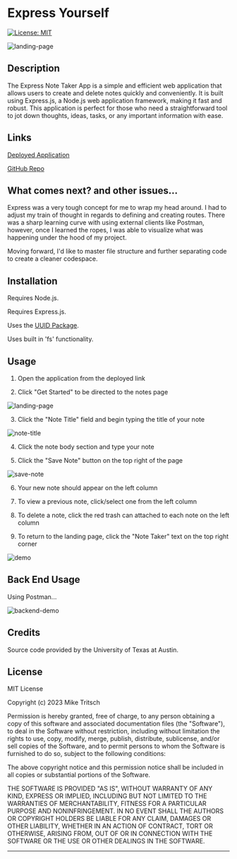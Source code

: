 # Express Yourself

[![License: MIT](https://img.shields.io/badge/License-MIT-yellow.svg)](https://opensource.org/licenses/MIT)

![landing-page](https://github.com/MikeTritsch/javascript-madness/assets/122573481/7669f8d4-8380-4c9f-9373-3a207bf9922a)

## Description

The Express Note Taker App is a simple and efficient web application that allows users to create and delete notes quickly and conveniently. It is built using Express.js, a Node.js web application framework, making it fast and robust. This application is perfect for those who need a straightforward tool to jot down thoughts, ideas, tasks, or any important information with ease.

## Links

[Deployed Application](https://express-yourself-5d8b483a60a7.herokuapp.com/notes)

[GitHub Repo](https://github.com/MikeTritsch/express-yourself)

## What comes next? and other issues...

Express was a very tough concept for me to wrap my head around. I had to adjust my train of thought in regards to defining and creating routes. There was a sharp learning curve with using external clients like Postman, however, once I learned the ropes, I was able to visualize what was happening under the hood of my project.

Moving forward, I'd like to master file structure and further separating code to create a cleaner codespace.

## Installation

Requires Node.js.

Requires Express.js.

Uses the [UUID Package](https://www.npmjs.com/package/uuid).

Uses built in 'fs' functionality.

## Usage

1. Open the application from the deployed link

2. Click "Get Started" to be directed to the notes page

![landing-page](https://github.com/MikeTritsch/javascript-madness/assets/122573481/7669f8d4-8380-4c9f-9373-3a207bf9922a)

3. Click the "Note Title" field and begin typing the title of your note

![note-title](https://github.com/MikeTritsch/javascript-madness/assets/122573481/a79b8a66-5ca8-4d7c-a907-12ceb78744a5)

4. Click the note body section and type your note

5. Click the "Save Note" button on the top right of the page

![save-note](https://github.com/MikeTritsch/javascript-madness/assets/122573481/9426bb75-393f-4b9e-92ae-7454417423d9)

6. Your new note should appear on the left column

7. To view a previous note, click/select one from the left column

8. To delete a note, click the red trash can attached to each note on the left column

9. To return to the landing page, click the "Note Taker" text on the top right corner

![demo](https://github.com/MikeTritsch/javascript-madness/assets/122573481/dcdbc058-290e-4ad5-b8dc-a526b6f808c8)

## Back End Usage

Using Postman...

![backend-demo](https://github.com/MikeTritsch/javascript-madness/assets/122573481/b8b47ef0-aa4c-4b56-914a-8c213a3cd390)

## Credits

Source code provided by the University of Texas at Austin.

## License

MIT License

Copyright (c) 2023 Mike Tritsch

Permission is hereby granted, free of charge, to any person obtaining a copy
of this software and associated documentation files (the "Software"), to deal
in the Software without restriction, including without limitation the rights
to use, copy, modify, merge, publish, distribute, sublicense, and/or sell
copies of the Software, and to permit persons to whom the Software is
furnished to do so, subject to the following conditions:

The above copyright notice and this permission notice shall be included in all
copies or substantial portions of the Software.

THE SOFTWARE IS PROVIDED "AS IS", WITHOUT WARRANTY OF ANY KIND, EXPRESS OR
IMPLIED, INCLUDING BUT NOT LIMITED TO THE WARRANTIES OF MERCHANTABILITY,
FITNESS FOR A PARTICULAR PURPOSE AND NONINFRINGEMENT. IN NO EVENT SHALL THE
AUTHORS OR COPYRIGHT HOLDERS BE LIABLE FOR ANY CLAIM, DAMAGES OR OTHER
LIABILITY, WHETHER IN AN ACTION OF CONTRACT, TORT OR OTHERWISE, ARISING FROM,
OUT OF OR IN CONNECTION WITH THE SOFTWARE OR THE USE OR OTHER DEALINGS IN THE
SOFTWARE.

---
